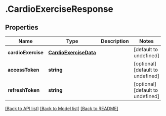 # .CardioExerciseResponse

## Properties

Name | Type | Description | Notes
------------ | ------------- | ------------- | -------------
**cardioExercise** | [**CardioExerciseData**](CardioExerciseData.md) |  | [default to undefined]
**accessToken** | **string** |  | [optional] [default to undefined]
**refreshToken** | **string** |  | [optional] [default to undefined]


[[Back to API list]](../README.md#documentation-for-api-endpoints) [[Back to Model list]](../README.md#documentation-for-models) [[Back to README]](../README.md)
